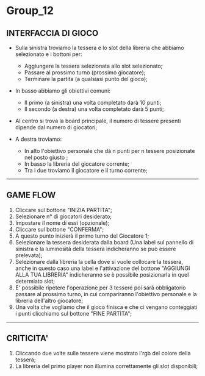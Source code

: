 # Group_12


## INTERFACCIA DI GIOCO
- Sulla sinistra troviamo la tessera e lo slot della libreria che abbiamo selezionato e i bottoni per:
  -  Aggiungere la tessera selezionata allo slot selezionato;
  -  Passare al prossimo turno (prossimo giocatore);
  -  Terminare la partita (a qualsiasi punto del gioco);

- In basso abbiamo gli obiettivi comuni:
  -  Il primo (a sinistra) una volta completato darà 10 punti;
  -  Il secondo (a destra) una volta completato darà 5 punti;

- Al centro si trova la board principale, il numero di tessere presenti dipende dal numero di giocatori;

- A destra troviamo:
  - In alto l'obiettivo personale che dà n punti per n tessere posizionate nel posto giusto ;
  - In basso la libreria del giocatore corrente;
  - Tra i due troviamo il giocatore e il turno corrente;

----------------------------------

## GAME FLOW

1. Cliccare sul bottone "INIZIA PARTITA";
2. Selezionare n° di giocatori desiderato; 
3. Impostare il nome di essi (opzionale);
4. Cliccare sul bottone "CONFERMA";
5. A questo punto inizierà il primo turno del Giocatore 1;
6. Selezionare la tessera desiderata dalla board (Una label sul pannello di sinistra e la luminosità della tessera indicheranno se può essere prelevata);
7. Selezionare dalla libreria la cella dove si vuole collocare la tessera, anche in questo caso una label e l'attivazione del bottone "AGGIUNGI ALLA TUA LIBRERIA" indicheranno se è possibile posizionarla in quel determiato slot;
8. E' possibile ripetere l'operazione per 3 tessere poi sarà obbligatorio passare al prossimo turno, in cui compariranno l'obiettivo personale e la libreria dell'altro giocatore;
9. Una volta che vogliamo che il gioco finisca e che ci vengano conteggiati i punti clicchiamo sul bottone "FINE PARTITA";

-----------------------------------

## CRITICITA'

1. Cliccando due volte sulle tessere viene mostrato l'rgb del colore della tessera;
2. La libreria del primo player non illumina correttamente gli slot disponibili; 
